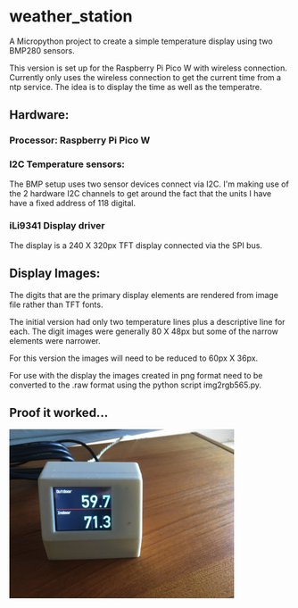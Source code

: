 # weather_station

A Micropython project to create a simple temperature display using two BMP280 sensors.

This version is set up for the Raspberry Pi Pico W with wireless connection. Currently only uses
the wireless connection to get the current time from a ntp service. The idea is to display the time
as well as the temperatre. 

## Hardware:

### Processor: Raspberry Pi Pico W

### I2C Temperature sensors: 

The BMP setup uses two sensor devices connect via I2C. I'm making use of the 2 hardware I2C channels
to get around the fact that the units I have have a fixed address of 118 digital. 

### iLi9341 Display driver

The display is a 240 X 320px TFT display connected via the SPI bus.

## Display Images:

The digits that are the primary display elements are rendered from image file rather than TFT fonts.

The initial version had only two temperature lines plus a descriptive line for each. The digit images
were generally 80 X 48px but some of the narrow elements were narrower.

For this version the images will need to be reduced to 60px X 36px.

For use with the display the images created in png format need to be converted to the .raw format using the
python script img2rgb565.py.

## Proof it worked...

![Image](images/pic.jpg)

